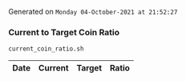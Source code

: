 Generated on `Monday 04-October-2021 at 21:52:27`

### Current to Target Coin Ratio
`current_coin_ratio.sh`

Date|Current|Target|Ratio
---|---|---|---
